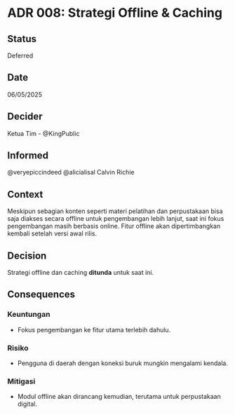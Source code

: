# ADR 008: Strategi Offline & Caching

## Status
Deferred

## Date
06/05/2025

## Decider 
Ketua Tim - @KingPublic

## Informed
@veryepiccindeed
@alicialisal
Calvin Richie

## Context

Meskipun sebagian konten seperti materi pelatihan dan perpustakaan bisa saja diakses secara offline untuk pengembangan lebih lanjut, saat ini fokus pengembangan masih berbasis online. Fitur offline akan dipertimbangkan kembali setelah versi awal rilis.

## Decision

Strategi offline dan caching **ditunda** untuk saat ini.

## Consequences

### Keuntungan

* Fokus pengembangan ke fitur utama terlebih dahulu.

### Risiko

* Pengguna di daerah dengan koneksi buruk mungkin mengalami kendala.

### Mitigasi

* Modul offline akan dirancang kemudian, terutama untuk perpustakaan digital.
